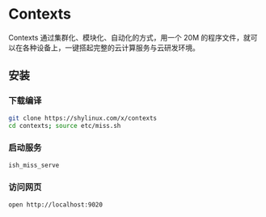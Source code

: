 # Contexts
Contexts 通过集群化、模块化、自动化的方式，用一个 20M 的程序文件，就可以在各种设备上，一键搭起完整的云计算服务与云研发环境。

## 安装
### 下载编译
```sh
git clone https://shylinux.com/x/contexts
cd contexts; source etc/miss.sh
```

### 启动服务
```sh
ish_miss_serve
```

### 访问网页
```sh
open http://localhost:9020
```